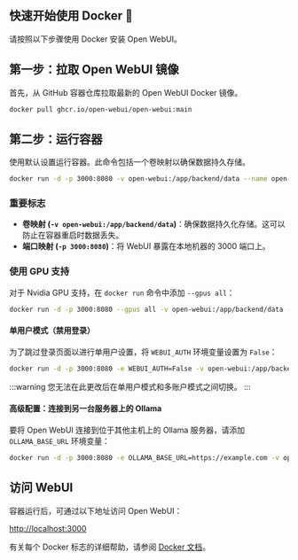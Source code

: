 ## 快速开始使用 Docker 🐳

请按照以下步骤使用 Docker 安装 Open WebUI。

## 第一步：拉取 Open WebUI 镜像

首先，从 GitHub 容器仓库拉取最新的 Open WebUI Docker 镜像。

```bash
docker pull ghcr.io/open-webui/open-webui:main
```

## 第二步：运行容器

使用默认设置运行容器。此命令包括一个卷映射以确保数据持久存储。

```bash
docker run -d -p 3000:8080 -v open-webui:/app/backend/data --name open-webui ghcr.io/open-webui/open-webui:main
```

### 重要标志

- **卷映射 (`-v open-webui:/app/backend/data`)**：确保数据持久化存储。这可以防止在容器重启时数据丢失。
- **端口映射 (`-p 3000:8080`)**：将 WebUI 暴露在本地机器的 3000 端口上。

### 使用 GPU 支持

对于 Nvidia GPU 支持，在 `docker run` 命令中添加 `--gpus all`：

```bash
docker run -d -p 3000:8080 --gpus all -v open-webui:/app/backend/data --name open-webui ghcr.io/open-webui/open-webui:cuda
```

#### 单用户模式（禁用登录）

为了跳过登录页面以进行单用户设置，将 `WEBUI_AUTH` 环境变量设置为 `False`：

```bash
docker run -d -p 3000:8080 -e WEBUI_AUTH=False -v open-webui:/app/backend/data --name open-webui ghcr.io/open-webui/open-webui:main
```

:::warning
您无法在此更改后在单用户模式和多账户模式之间切换。
:::

#### 高级配置：连接到另一台服务器上的 Ollama

要将 Open WebUI 连接到位于其他主机上的 Ollama 服务器，请添加 `OLLAMA_BASE_URL` 环境变量：

```bash
docker run -d -p 3000:8080 -e OLLAMA_BASE_URL=https://example.com -v open-webui:/app/backend/data --name open-webui --restart always ghcr.io/open-webui/open-webui:main
```

## 访问 WebUI

容器运行后，可通过以下地址访问 Open WebUI：

[http://localhost:3000](http://localhost:3000)

有关每个 Docker 标志的详细帮助，请参阅 [Docker 文档](https://docs.docker.com/engine/reference/commandline/run/)。

